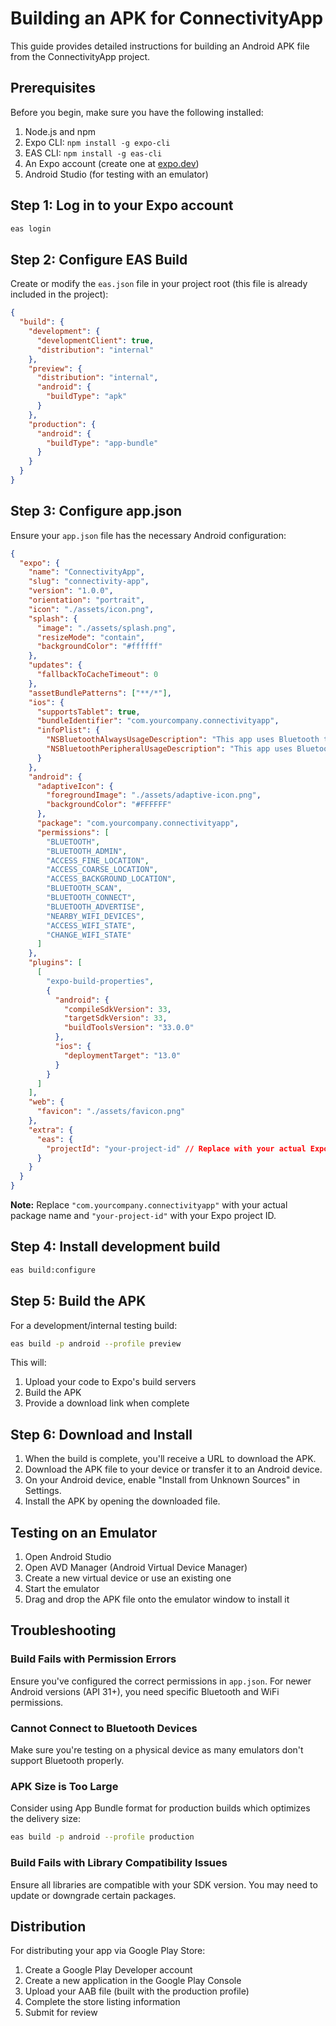 # Building an APK for ConnectivityApp

This guide provides detailed instructions for building an Android APK file from the ConnectivityApp project.

## Prerequisites

Before you begin, make sure you have the following installed:

1. Node.js and npm
2. Expo CLI: `npm install -g expo-cli`
3. EAS CLI: `npm install -g eas-cli`
4. An Expo account (create one at [expo.dev](https://expo.dev/signup))
5. Android Studio (for testing with an emulator)

## Step 1: Log in to your Expo account

```bash
eas login
```

## Step 2: Configure EAS Build

Create or modify the `eas.json` file in your project root (this file is already included in the project):

```json
{
  "build": {
    "development": {
      "developmentClient": true,
      "distribution": "internal"
    },
    "preview": {
      "distribution": "internal",
      "android": {
        "buildType": "apk"
      }
    },
    "production": {
      "android": {
        "buildType": "app-bundle"
      }
    }
  }
}
```

## Step 3: Configure app.json

Ensure your `app.json` file has the necessary Android configuration:

```json
{
  "expo": {
    "name": "ConnectivityApp",
    "slug": "connectivity-app",
    "version": "1.0.0",
    "orientation": "portrait",
    "icon": "./assets/icon.png",
    "splash": {
      "image": "./assets/splash.png",
      "resizeMode": "contain",
      "backgroundColor": "#ffffff"
    },
    "updates": {
      "fallbackToCacheTimeout": 0
    },
    "assetBundlePatterns": ["**/*"],
    "ios": {
      "supportsTablet": true,
      "bundleIdentifier": "com.yourcompany.connectivityapp",
      "infoPlist": {
        "NSBluetoothAlwaysUsageDescription": "This app uses Bluetooth to connect to and manage nearby devices.",
        "NSBluetoothPeripheralUsageDescription": "This app uses Bluetooth to connect to and manage nearby devices."
      }
    },
    "android": {
      "adaptiveIcon": {
        "foregroundImage": "./assets/adaptive-icon.png",
        "backgroundColor": "#FFFFFF"
      },
      "package": "com.yourcompany.connectivityapp",
      "permissions": [
        "BLUETOOTH",
        "BLUETOOTH_ADMIN",
        "ACCESS_FINE_LOCATION",
        "ACCESS_COARSE_LOCATION",
        "ACCESS_BACKGROUND_LOCATION",
        "BLUETOOTH_SCAN",
        "BLUETOOTH_CONNECT",
        "BLUETOOTH_ADVERTISE",
        "NEARBY_WIFI_DEVICES",
        "ACCESS_WIFI_STATE",
        "CHANGE_WIFI_STATE"
      ]
    },
    "plugins": [
      [
        "expo-build-properties",
        {
          "android": {
            "compileSdkVersion": 33,
            "targetSdkVersion": 33,
            "buildToolsVersion": "33.0.0"
          },
          "ios": {
            "deploymentTarget": "13.0"
          }
        }
      ]
    ],
    "web": {
      "favicon": "./assets/favicon.png"
    },
    "extra": {
      "eas": {
        "projectId": "your-project-id" // Replace with your actual Expo project ID
      }
    }
  }
}
```

**Note:** Replace `"com.yourcompany.connectivityapp"` with your actual package name and `"your-project-id"` with your Expo project ID.

## Step 4: Install development build

```bash
eas build:configure
```

## Step 5: Build the APK

For a development/internal testing build:

```bash
eas build -p android --profile preview
```

This will:
1. Upload your code to Expo's build servers
2. Build the APK
3. Provide a download link when complete

## Step 6: Download and Install

1. When the build is complete, you'll receive a URL to download the APK.
2. Download the APK file to your device or transfer it to an Android device.
3. On your Android device, enable "Install from Unknown Sources" in Settings.
4. Install the APK by opening the downloaded file.

## Testing on an Emulator

1. Open Android Studio
2. Open AVD Manager (Android Virtual Device Manager)
3. Create a new virtual device or use an existing one
4. Start the emulator
5. Drag and drop the APK file onto the emulator window to install it

## Troubleshooting

### Build Fails with Permission Errors

Ensure you've configured the correct permissions in `app.json`. For newer Android versions (API 31+), you need specific Bluetooth and WiFi permissions.

### Cannot Connect to Bluetooth Devices

Make sure you're testing on a physical device as many emulators don't support Bluetooth properly.

### APK Size is Too Large

Consider using App Bundle format for production builds which optimizes the delivery size:

```bash
eas build -p android --profile production
```

### Build Fails with Library Compatibility Issues

Ensure all libraries are compatible with your SDK version. You may need to update or downgrade certain packages.

## Distribution

For distributing your app via Google Play Store:

1. Create a Google Play Developer account
2. Create a new application in the Google Play Console
3. Upload your AAB file (built with the production profile)
4. Complete the store listing information
5. Submit for review